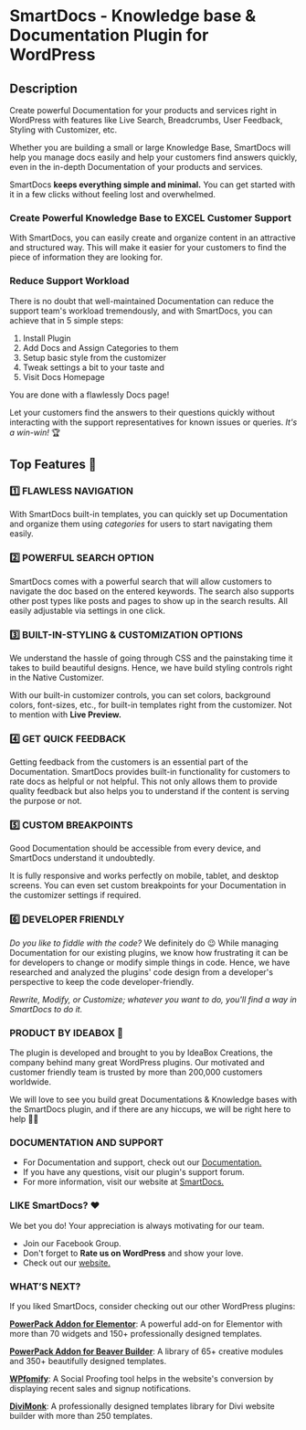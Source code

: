 # SmartDocs - Knowledge base & Documentation Plugin for WordPress

## Description
Create powerful Documentation for your products and services right in WordPress with features like Live Search, Breadcrumbs, User Feedback, Styling with Customizer, etc.

Whether you are building a small or large Knowledge Base, SmartDocs will help you manage docs easily and help your customers find answers quickly, even in the in-depth Documentation of your products and services.

SmartDocs **keeps everything simple and minimal.** You can get started with it in a few clicks without feeling lost and overwhelmed. 

### Create Powerful Knowledge Base to EXCEL Customer Support
With SmartDocs, you can easily create and organize content in an attractive and structured way. This will make it easier for your customers to find the piece of information they are looking for. 

### Reduce Support Workload
There is no doubt that well-maintained Documentation can reduce the support team's workload tremendously, and with SmartDocs, you can achieve that in 5 simple steps:

 1. Install Plugin
 2. Add Docs and Assign Categories to them
 3. Setup basic style from the customizer
 4. Tweak settings a bit to your taste and
 5. Visit Docs Homepage

You are done with a flawlessly Docs page!

Let your customers find the answers to their questions quickly without interacting with the support representatives for known issues or queries. *It's a win-win!* 🏆

## Top Features 🤘

### 1️⃣ FLAWLESS NAVIGATION
With SmartDocs built-in templates, you can quickly set up Documentation and organize them using *categories* for users to start navigating them easily.

### 2️⃣ POWERFUL SEARCH OPTION 
SmartDocs comes with a powerful search that will allow customers to navigate the doc based on the entered keywords. The search also supports other post types like posts and pages to show up in the search results. All easily adjustable via settings in one click. 

### 3️⃣ BUILT-IN-STYLING & CUSTOMIZATION OPTIONS
We understand the hassle of going through CSS and the painstaking time it takes to build beautiful designs. Hence, we have build styling controls right in the Native Customizer.

With our built-in customizer controls, you can set colors, background colors, font-sizes, etc., for built-in templates right from the customizer. Not to mention with **Live Preview.**

### 4️⃣ GET QUICK FEEDBACK
Getting feedback from the customers is an essential part of the Documentation. SmartDocs provides built-in functionality for customers to rate docs as helpful or not helpful. This not only allows them to provide quality feedback but also helps you to understand if the content is serving the purpose or not.

### 5️⃣ CUSTOM BREAKPOINTS
Good Documentation should be accessible from every device, and SmartDocs understand it undoubtedly.

It is fully responsive and works perfectly on mobile, tablet, and desktop screens. You can even set custom breakpoints for your Documentation in the customizer settings if required. 

### 6️⃣ DEVELOPER FRIENDLY
*Do you like to fiddle with the code?*
We definitely do 😉 While managing Documentation for our existing plugins, we know how frustrating it can be for developers to change or modify simple things in code. Hence, we have researched and analyzed the plugins' code design from a developer's perspective to keep the code developer-friendly.

*Rewrite, Modify, or Customize; whatever you want to do, you'll find a way in SmartDocs to do it.*

### PRODUCT BY IDEABOX  💛
The plugin is developed and brought to you by IdeaBox Creations, the company behind many great WordPress plugins. Our motivated and customer friendly team is trusted by more than 200,000 customers worldwide.

We will love to see you build great Documentations & Knowledge bases with the SmartDocs plugin, and if there are any hiccups, we will be right here to help 👨‍🔧

### DOCUMENTATION AND SUPPORT
- For Documentation and support, check out our [Documentation.](https://www.wpsmartdocs.com/docs)
- If you have any questions, visit our plugin's support forum.
- For more information, visit our website at [SmartDocs.](https://www.wpsmartdocs.com/)

### LIKE SmartDocs? ❤
We bet you do! Your appreciation is always motivating for our team.

- Join our Facebook Group.
- Don't forget to **Rate us on WordPress** and show your love.
- Check out our [website.](https://www.wpsmartdocs.com/)

### WHAT’S NEXT? 

If you liked SmartDocs, consider checking out our other WordPress plugins:

**[PowerPack Addon for Elementor](https://powerpackelements.com/)**: A powerful add-on for Elementor with more than 70 widgets and 150+ professionally designed templates.

**[PowerPack Addon for Beaver Builder](https://wpbeaveraddons.com/)**: A library of 65+ creative modules and 350+ beautifully designed templates.

**[WPfomify](https://wpfomify.com/)**: A Social Proofing tool helps in the website's conversion by displaying recent sales and signup notifications.

**[DiviMonk]((https://divimonk.com/))**: A professionally designed templates library for Divi website builder with more than 250 templates.

